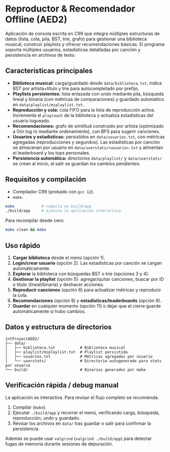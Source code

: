 # Reproductor & Recomendador Offline (AED2)

Aplicación de consola escrita en C99 que integra múltiples estructuras de datos
(lista, cola, pila, BST, trie, grafo) para gestionar una biblioteca musical,
construir playlists y ofrecer recomendaciones básicas. El programa soporta
múltiples usuarios, estadísticas detalladas por canción y persistencia en
archivos de texto.

## Características principales

- **Biblioteca musical:** carga/guardado desde `data/biblioteca.txt`, índice BST
  por artista+título y trie para autocompletado por prefijo.
- **Playlists persistentes:** lista enlazada con undo mediante pila, búsqueda
  lineal y binaria (con métricas de comparaciones) y guardado automático en
  `data/playlist/miplaylist.txt`.
- **Reproducción y cola:** cola FIFO para la lista de reproducción activa.
  Incrementa el `playcount` de la biblioteca y actualiza estadísticas del
  usuario logueado.
- **Recomendaciones:** grafo de similitud construido por artista (optimizado a
  O(n log n) mediante ordenamiento), con BFS para sugerir canciones.
- **Usuarios y estadísticas:** persistidos en `data/usuarios.txt`, con métricas
  agregadas (reproducciones y segundos). Las estadísticas por canción se
  almacenan por usuario en `data/userstats/<usuario>.txt` y alimentan el
  leaderboard y los tops personales.
- **Persistencia automática:** directorios `data/playlist/` y `data/userstats/`
  se crean al inicio; al salir se guardan los cambios pendientes.

## Requisitos y compilación

- Compilador C99 (probado con `gcc 12`).
- `make`.

```bash
make            # compila en build/app
./build/app     # ejecuta la aplicación interactiva
```

Para recompilar desde cero:

```bash
make clean && make
```

## Uso rápido

1. **Cargar biblioteca** desde el menú (opción 1).
2. **Login/crear usuario** (opción 2). Las estadísticas por canción se cargan
   automáticamente.
3. **Explorar** la biblioteca con búsquedas BST o trie (opciones 3 y 4).
4. **Gestionar la playlist** (opción 5): agregar/quitar canciones, buscar por ID
   o título (lineal/binaria) y deshacer acciones.
5. **Reproducir canciones** (opción 6) para actualizar métricas y reproducir la
   cola.
6. **Recomendaciones** (opción 8) y **estadísticas/leaderboards** (opción 9).
7. **Guardar** en cualquier momento (opción 11) o dejar que el cierre guarde
   automáticamente si hubo cambios.

## Datos y estructura de directorios

```
intProyectAED2/
├── data/
│   ├── biblioteca.txt           # Biblioteca musical
│   ├── playlist/miplaylist.txt  # Playlist persistida
│   ├── usuarios.txt             # Métricas agregadas por usuario
│   └── userstats/               # Directorio autogenerado para stats por usuario
└── build/                       # Binarios generados por make
```

## Verificación rápida / debug manual

La aplicación es interactiva. Para revisar el flujo completo se recomienda:

1. Compilar (`make`).
2. Ejecutar `./build/app` y recorrer el menú, verificando carga, búsqueda,
   reproducción, undo y guardado.
3. Revisar los archivos en `data/` tras guardar o salir para confirmar la
   persistencia.

Además se puede usar `valgrind` (`valgrind ./build/app`) para detectar fugas de
memoria durante sesiones de depuración.

